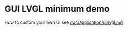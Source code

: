 GUI LVGL minimum demo
====

How to custom your own UI see [doc/application/ui/lvgl.md](../../docs/doc/application/ui/lvgl.md)



